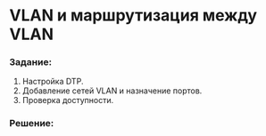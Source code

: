 
# VLAN и маршрутизация между VLAN

###  Задание:
1. Настройка DTP.
2. Добавление сетей VLAN и назначение портов.
3. Проверка доступности.

###  Решение:
